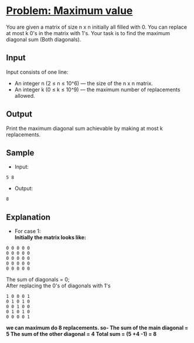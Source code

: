 # [Problem: Maximum value](https://my.newtonschool.co/playground/code/blr6fpgmlb80)

You are given a matrix of  size n x n initially all filled with 0. You can replace at most k 0's in the matrix with 1's. Your task is to find the maximum diagonal sum (Both diagonals).

## Input

Input consists of one line:
- An integer n (2 ≤ n ≤ 10^6) — the size of the n x n matrix.
- An integer k (0 ≤ k ≤ 10^9) — the maximum number of replacements allowed.

## Output

Print the maximum diagonal sum achievable by making at most k replacements.

## Sample

- Input:
```
5 8
```

- Output:
```
8
```

## Explanation

- For case 1: <br> **Initially the matrix looks like:**
```
0 0 0 0 0
0 0 0 0 0
0 0 0 0 0
0 0 0 0 0
0 0 0 0 0
```
The sum of diagonals = 0;<br>
After replacing the 0's of diagonals with 1's
```
1 0 0 0 1
0 1 0 1 0
0 0 1 0 0
0 1 0 1 0
0 0 0 0 1
```
**we can maximum do 8 replacements. so-
The sum of the main diagonal = 5
The sum of the other diagonal = 4
Total sum = (5 +4 -1) = 8**
